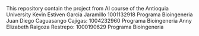 This repository contain the project from AI course of the Antioquia University Kevin Estiven Garcia Jaramillo 1001132918 Programa Bioingeneria Juan Diego Caguasango Cajigas: 1004232960 Programa Bioingeneria Anny Elizabeth Raigoza Restrepo: 1000190629 Programa Bioingeneria
